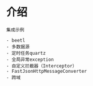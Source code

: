 
# 介绍

    集成示例
    
    - beetl
    - 多数据源
    - 定时任务quartz
    - 全局异常exception
    - 自定义拦截器（Interceptor）
    - FastJsonHttpMessageConverter
    - 跨域
